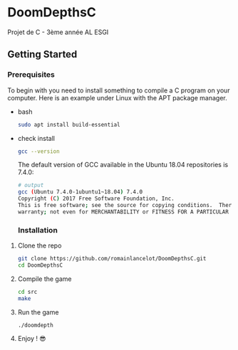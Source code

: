 # DoomDepthsC
Projet de C - 3ème année AL ESGI

<!-- GETTING STARTED -->
## Getting Started

### Prerequisites

To begin with you need to install something to compile a C program on your computer. Here is an example under Linux with the APT package manager.
* bash
  ```sh
  sudo apt install build-essential
  ```
* check install
  ```sh
  gcc --version
  ```
  The default version of GCC available in the Ubuntu 18.04 repositories is 7.4.0:
  ```sh
  # output
  gcc (Ubuntu 7.4.0-1ubuntu1~18.04) 7.4.0
  Copyright (C) 2017 Free Software Foundation, Inc.
  This is free software; see the source for copying conditions.  There is NO
  warranty; not even for MERCHANTABILITY or FITNESS FOR A PARTICULAR PURPOSE.
  ```
  ### Installation

1. Clone the repo
   ```sh
   git clone https://github.com/romainlancelot/DoomDepthsC.git
   cd DoomDepthsC
   ```
3. Compile the game
   ```sh
   cd src
   make
   ```
4. Run the game
   ```sh
   ./doomdepth
   ```
5. Enjoy ! 😎


